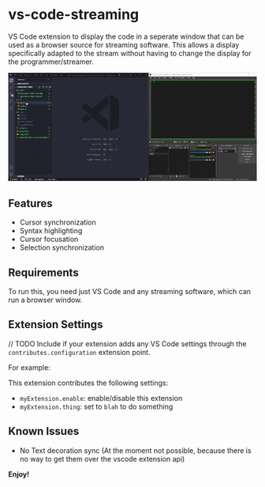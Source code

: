 # vs-code-streaming

VS Code extension to display the code in a seperate window that can be used as a browser source for streaming software. This allows a display specifically adapted to the stream without having to change the display for the programmer/streamer.

![VS Code Streaming Demo](images/demo-animation.gif)

## Features

- Cursor synchronization
- Syntax highlighting
- Cursor focusation
- Selection synchronization



## Requirements

To run this, you need just VS Code and any streaming software, which can run a browser window.

## Extension Settings

// TODO
Include if your extension adds any VS Code settings through the `contributes.configuration` extension point.

For example:

This extension contributes the following settings:

- `myExtension.enable`: enable/disable this extension
- `myExtension.thing`: set to `blah` to do something

## Known Issues

- No Text decoration sync (At the moment not possible, because there is no way to get them over the vscode extension api)

**Enjoy!**
